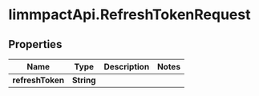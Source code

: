 # IimmpactApi.RefreshTokenRequest

## Properties
Name | Type | Description | Notes
------------ | ------------- | ------------- | -------------
**refreshToken** | **String** |  | 


